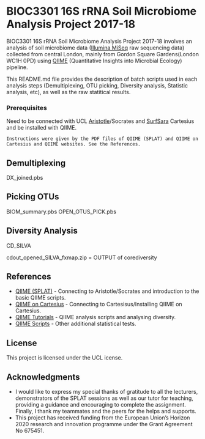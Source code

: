 # BIOC3301 16S rRNA Soil Microbiome Analysis Project 2017-18

BIOC3301 16S rRNA Soil Microbiome Analysis Project 2017-18 involves an analysis of soil microbiome data ([Illumina MiSeq](https://www.illumina.com/systems/sequencing-platforms/miseq.html) raw sequencing data) collected from central London, mainly from Gordon Square Gardens(London WC1H 0PD) using [QIIME](http://qiime.org/) (Quantitative Insights into Microbial Ecology) pipeline.

This README.md file provides the description of batch scripts used in each analysis steps (Demultiplexing, OTU picking, Diversity analysis, Statistic analysis, etc), as well as the raw statitical results.

### Prerequisites

Need to be connected with UCL [Aristotle](https://wiki.rc.ucl.ac.uk/wiki/RC_Systems#Aristotle)/Socrates and [SurfSara](https://www.surf.nl/en/about-surf/subsidiaries/surfsara/) Cartesius and be installed with QIIME. 

```
Instructions were given by the PDF files of QIIME (SPLAT) and QIIME on Cartesius and QIIME websites. See the References.
```

## Demultiplexing

DX_joined.pbs

## Picking OTUs
BIOM_summary.pbs
OPEN_OTUS_PICK.pbs

## Diversity Analysis

CD_SILVA

cdout_opened_SILVA_fxmap.zip = OUTPUT of corediversity

## References

* [QIIME (SPLAT)](https://moodle.ucl.ac.uk/pluginfile.php/4487589/mod_resource/content/1/qiime.pdf) - Connecting to Aristotle/Socrates and introduction to the basic QIIME scripts.
* [QIIME on Cartesius](https://moodle.ucl.ac.uk/pluginfile.php/4639011/mod_resource/content/1/Exercise%20Guidelines%20-%20Qiime%20on%20Cartesius.pdf) - Connecting to Cartesisus/Installing QIIME on Cartesius.
* [QIIME Tutorials](http://qiime.org/tutorials/index.html/) - QIIME analysis scripts and analysing diversity.
* [QIIME Scripts](http://qiime.org/scripts/index.html) - Other additional statistical tests.

## License

This project is licensed under the UCL icense.

## Acknowledgments

* I would like to express my special thanks of gratitude to all the lecturers, demonstrators of the SPLAT sessions as well as our tutor for teaching, providing a guidance and encouraging to complete the assignment. Finally, I thank my teammates and the peers for the helps and supports.
* This project has received funding from the European Union’s Horizon 2020 research and innovation
programme under the Grant Agreement No 675451.

